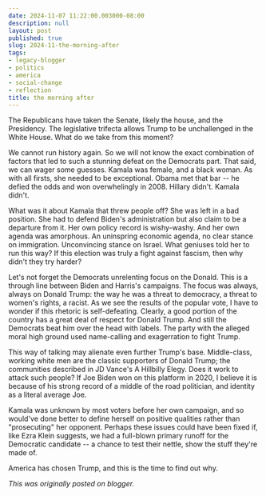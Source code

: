 ```yaml
---
date: 2024-11-07 11:22:00.003000-08:00
description: null
layout: post
published: true
slug: 2024-11-the-morning-after
tags:
- legacy-blogger
- politics
- america
- social-change
- reflection
title: the morning after
---
```




The Republicans have taken the Senate, likely the house, and the Presidency. The legislative trifecta allows Trump to be unchallenged in the White House. What do we take from this moment?  
  
We cannot run history again. So we will not know the exact combination of factors that led to such a stunning defeat on the Democrats part. That said, we can wager some guesses. Kamala was female, and a black woman. As with all firsts, she needed to be exceptional. Obama met that bar -- he defied the odds and won overwhelingly in 2008. Hillary didn't. Kamala didn't.   
  
What was it about Kamala that threw people off? She was left in a bad position. She had to defend Biden's administration but also claim to be a departure from it. Her own policy record is wishy-washy. And her own agenda was amorphous. An uninspring economic agenda, no clear stance on immigration. Unconvincing stance on Israel. What geniuses told her to run this way? If this election was truly a fight against fascism, then why didn't they try harder?   
  
Let's not forget the Democrats unrelenting focus on the Donald. This is a through line between Biden and Harris's campaigns. The focus was always, always on Donald Trump: the way he was a threat to democracy, a threat to women's rights, a racist. As we see the results of the popular vote, I have to wonder if this rhetoric is self-defeating. Clearly, a good portion of the country has a great deal of respect for Donald Trump. And still the Democrats beat him over the head with labels. The party with the alleged moral high ground used name-calling and exagerration to fight Trump.

This way of talking may alienate even further Trump's base. Middle-class, working white men are the classic supporters of Donald Trump; the communities described in JD Vance's A Hillbilly Elegy. Does it work to attack such people? If Joe Biden won on this platform in 2020, I believe it is because of his strong record of a middle of the road politician, and identity as a literal average Joe.

Kamala was unknown by most voters before her own campaign, and so would've done better to define herself on positive qualities rather than "prosecuting" her opponent. Perhaps these issues could have been fixed if, like Ezra Klein suggests, we had a full-blown primary runoff for the Democratic candidate -- a chance to test their nettle, show the stuff they're made of.  
  
America has chosen Trump, and this is the time to find out why.

*This was originally posted on blogger.*

